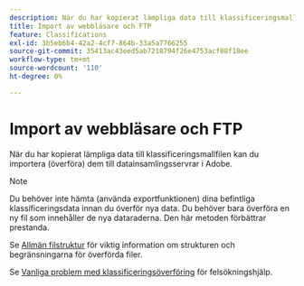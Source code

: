 ```yaml
---
description: När du har kopierat lämpliga data till klassificeringsmallfilen kan du importera (överföra) dem till datainsamlingsservrar i Adobe.
title: Import av webbläsare och FTP
feature: Classifications
exl-id: 3b5eb6b4-42a2-4cf7-864b-33a5a7766255
source-git-commit: 35413ac43eed5ab7218794f26e4753acf08f18ee
workflow-type: tm+mt
source-wordcount: '110'
ht-degree: 0%

---
```


# Import av webbläsare och FTP

När du har kopierat lämpliga data till klassificeringsmallfilen kan du importera (överföra) dem till datainsamlingsservrar i Adobe.

>[!NOTE]
>
>Du behöver inte hämta (använda exportfunktionen) dina befintliga klassificeringsdata innan du överför nya data. Du behöver bara överföra en ny fil som innehåller de nya dataraderna. Den här metoden förbättrar prestanda.

Se [Allmän filstruktur](/help/components/classifications/importer/c-saint-data-files.md) för viktig information om strukturen och begränsningarna för överförda filer.

Se [Vanliga problem med klassificeringsöverföring](https://helpx.adobe.com/se/analytics/kb/common-saint-upload-issues.html) för felsökningshjälp.
